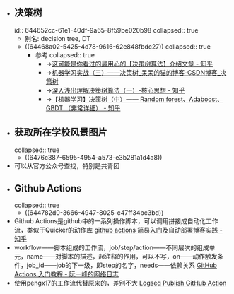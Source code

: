 - ## 决策树
  id:: 644652cc-61e1-40df-9a65-8f59be020b98
  collapsed:: true
	- 别名: decision tree, DT
	- ((64468a02-5425-4d78-9616-62e848fbdc27))
	  collapsed:: true
		- 参考
		  collapsed:: true
			- ->[这可能是你看过的最用心的【决策树算法】介绍文章 - 知乎](https://zhuanlan.zhihu.com/p/32053821)
			- ->[机器学习实战（三）——决策树_呆呆的猫的博客-CSDN博客_决策树](https://blog.csdn.net/jiaoyangwm/article/details/79525237)
			- ->[深入浅出理解决策树算法（一）-核心思想 - 知乎](https://zhuanlan.zhihu.com/p/26703300)
			- ->[【机器学习】决策树（中）—— Random forest、Adaboost、 GBDT （非常详细） - 知乎](https://zhuanlan.zhihu.com/p/86263786)
- ## 获取所在学校风景图片
  collapsed:: true
	- ((6476c387-6595-4954-a573-e3b281a1d4a8))
- 可以从官方公众号查找，特别是共青团
- ## Github Actions
  collapsed:: true
	- ((644782d0-3666-4947-8025-c47ff34bc3bd))
- Github Actions是github中的一系列操作脚本，可以调用拼接成自动化工作流，类似于Quicker的动作库 [github actions 简易入门及自动部署博客实践 - 知乎](https://zhuanlan.zhihu.com/p/93829286)
- workflow——脚本组成的工作流，job/step/action——不同层次的组成单元，name——对脚本的描述，起注释的作用，可以不写，on——动作触发条件，job_id——job的下一级，即step的名字，needs——依赖关系 [GitHub Actions 入门教程 - 阮一峰的网络日志](https://www.ruanyifeng.com/blog/2019/09/getting-started-with-github-actions.html)
- 使用pengx17的工作流代替原来的，差别不大 [Logseq Publish GitHub Action](https://pengx17.github.io/knowledge-garden/#/page/logseq%20publish%20github%20action)